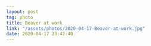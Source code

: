 ```yaml
---
layout: post
tag: photo
title: Beaver at work
link: "/assets/photos/2020-04-17-Beaver-at-work.jpg"
date: 2020-04-17 23:42:40
---
```

